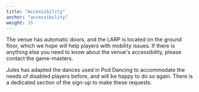 ```yaml
---
title: "Accessibility"
anchor: "accessibility"
weight: 35
---
```


The venue has automatic doors, and the LARP is located on the ground floor, which we hope will help players with mobility issues. If there is anything else you need to know about the venue's accessibility, please contact the game-masters.

Jules has adapted the dances used in Pod Dancing to accommodate the needs of disabled players before, and will be happy to do so again. There is a dedicated section of the sign-up to make these requests.
